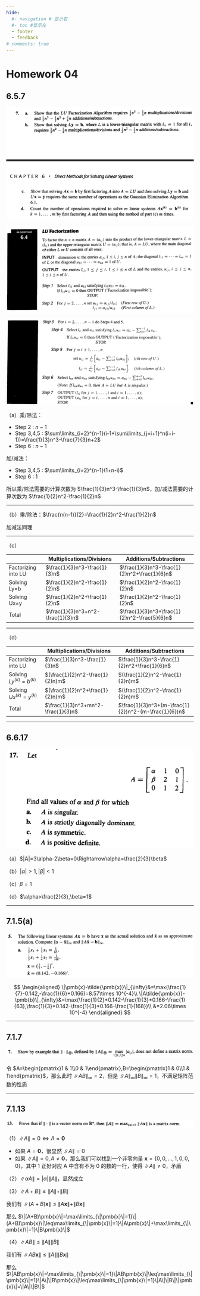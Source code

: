 ```yaml
---
hide:
  #- navigation # 显示右
  #- toc #显示左
  - footer
  - feedback
# comments: true
--- 
```


# Homework 04

## 6.5.7

![](../../../assets/Pasted%20image%2020250315011317.png)

![](../../../assets/Pasted%20image%2020250620113138.png)

![](../../../assets/Pasted%20image%2020250620113154.png)

（a）乘/除法：

- Step 2 : $n-1$
- Step 3,4,5 : $\sum\limits_{i=2}^{n-1}(i-1+\sum\limits_{j=i+1}^n(i+i-1))=\frac{1}{3}n^3-\frac{7}{3}n+2$
- Step 6 : $n-1$

加/减法：

- Step 3,4,5 : $\sum\limits_{i=2}^{n-1}(1+n-i)$
- Step 6 : 1

所以乘/除法需要的计算次数为 $\frac{1}{3}n^3-\frac{1}{3}n$，加/减法需要的计算次数为 $\frac{1}{2}n^2-\frac{1}{2}n$
***
（b）乘/除法：$\frac{n(n-1)}{2}=\frac{1}{2}n^2-\frac{1}{2}n$

加减法同理
***
（c）

|                     | Multiplications/Divisions         | Additions/Subtractions                       |
| ------------------- | --------------------------------- | -------------------------------------------- |
| Factorizing into LU | $\frac{1}{3}n^3-\frac{1}{3}n$     | $\frac{1}{3}n^3-\frac{1}{2}n^2+\frac{1}{6}n$ |
| Solving Ly=b        | $\frac{1}{2}n^2-\frac{1}{2}n$     | $\frac{1}{2}n^2-\frac{1}{2}n$                |
| Solving Ux=y        | $\frac{1}{2}n^2+\frac{1}{2}n$     | $\frac{1}{2}n^2-\frac{1}{2}n$                |
| Total               | $\frac{1}{3}n^3+n^2-\frac{1}{3}n$ | $\frac{1}{3}n^3+\frac{1}{2}n^2-\frac{5}{6}n$ |

***
（d）


|                            | Multiplications/Divisions          | Additions/Subtractions                               |
| -------------------------- | ---------------------------------- | ---------------------------------------------------- |
| Factorizing into LU        | $\frac{1}{3}n^3-\frac{1}{3}n$      | $\frac{1}{3}n^3-\frac{1}{2}n^2+\frac{1}{6}n$         |
| Solving $Ly^{(k)}=b^{(k)}$ | $(\frac{1}{2}n^2-\frac{1}{2}n)m$   | $(\frac{1}{2}n^2-\frac{1}{2}n)m$                     |
| Solving $Ux^{(k)}=y^{(k)}$ | $(\frac{1}{2}n^2+\frac{1}{2}n)m$   | $(\frac{1}{2}n^2-\frac{1}{2}n)m$                     |
| Total                      | $\frac{1}{3}n^3+mn^2-\frac{1}{3}n$ | $\frac{1}{3}n^3+(m-\frac{1}{2})n^2-(m-\frac{1}{6})n$ |

***
## 6.6.17

![](../../../assets/Pasted%20image%2020250315011423.png)

（a）$|A|=3\alpha-2\beta=0\Rightarrow\alpha=\frac{2}{3}\beta$

（b）$|\alpha|>1,|\beta|<1$

（c）$\beta=1$

（d）$\alpha>\frac{2}{3},\beta=1$
***
## 7.1.5(a)

![](../../../assets/Pasted%20image%2020250315011539.png)

$$
\begin{aligned}
\|\pmb{x}-\tilde{\pmb{x}}\|_{\infty}&=\max(\frac{1}{7}-0.142,-\frac{1}{6}+0.166)=8.57\times 10^{-4}\\
\|A\tilde{\pmb{x}}-\pmb{b}\|_{\infty}&=\max(\frac{1}{2}*0.142-\frac{1}{3}*0.166-\frac{1}{63},\frac{1}{3}*0.142-\frac{1}{3}*0.166-\frac{1}{168})\\
&=2.06\times 10^{-4}
\end{aligned}
$$
***
## 7.1.7

![](../../../assets/Pasted%20image%2020250315011618.png)

令 $A=\begin{pmatrix}1 & 1\\0 & 1\end{pmatrix},B=\begin{pmatrix}1 & 0\\1 & 1\end{pmatrix}$，那么此时 $\|AB\|_{\infty}=2$，但是 $\|A\|_{\infty}\|B\|_{\infty}=1$，不满足矩阵范数的性质
***
## 7.1.13

![](../../../assets/Pasted%20image%2020250315011659.png)

（1）$\|A\|=0\Leftrightarrow A=\pmb{0}$

- 如果 $A=\pmb{0}$，很显然 $\|A\|=0$
- 如果 $\|A\|=0,A\not=\pmb{0}$，那么我们可以找到一个非零向量 $\pmb{x}=\{0,0,...,1,0,0,0\}$，其中 1 正好对应 A 中含有不为 0 的数的一行，使得 $\|A\|\not=0$，矛盾

（2）$\|\alpha A\|=|\alpha|\|A\|$，显然成立

（3）$\|A+B\|\leq\|A\|+\|B\|$

我们有 $\|(A+B)\pmb{x}\|\leq\|A\pmb{x}\|+\|B\pmb{x}\|$

那么 $\|(A+B)\pmb{x}\|=\max\limits_{\|\pmb{x}\|=1}\|(A+B)\pmb{x}\|\leq\max\limits_{\|\pmb{x}\|=1}\|A\pmb{x}\|+\max\limits_{\|\pmb{x}\|=1}\|B\pmb{x}\|$

（4）$\|AB\|\leq\|A\|\|B\|$

我们有 $\|AB\pmb{x}\|\leq\|A\|\|B\pmb{x}\|$

那么 $\|AB\pmb{x}\|=\max\limits_{\|\pmb{x}\|=1}\|AB\pmb{x}\|\leq\max\limits_{\|\pmb{x}\|=1}\|A\|\|B\pmb{x}\|\leq\max\limits_{\|\pmb{x}\|=1}\|A\|\|B\|\|\pmb{x}\|=\|A\|\|B\|$
